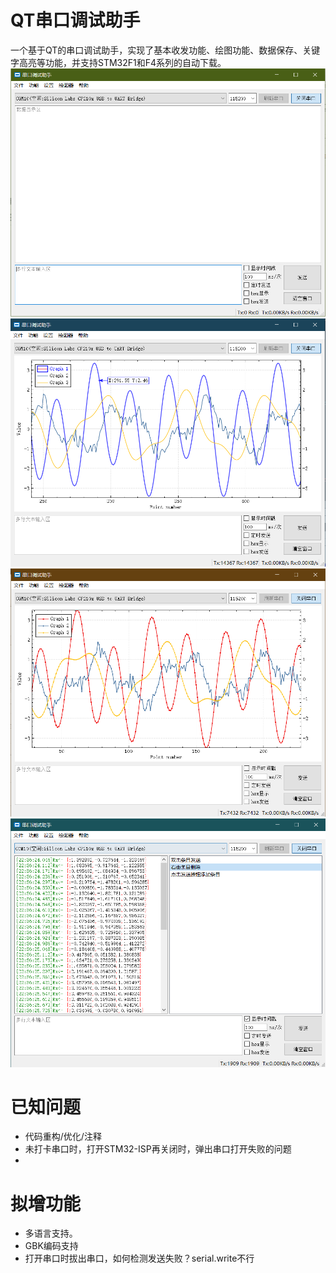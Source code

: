 # QT串口调试助手
  一个基于QT的串口调试助手，实现了基本收发功能、绘图功能、数据保存、关键字高亮等功能，并支持STM32F1和F4系列的自动下载。
![mainwindow](mainwindow.png)
![mainwindow](graphwindow.png)
![mainwindow](scatterline.png)
![mainwindow1](multistring.png)
# 已知问题
  - 代码重构/优化/注释
  - 未打卡串口时，打开STM32-ISP再关闭时，弹出串口打开失败的问题
  - 
# 拟增功能
  - 多语言支持。
  - GBK编码支持
  - 打开串口时拔出串口，如何检测发送失败？serial.write不行